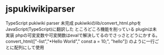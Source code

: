 # jspukiwikiparser
TypeScript pukiwiki parser
未完成
pukiwikiのlib/convert_html.phpをJavaScript(TypeScript)に翻訳した
ところどころ機能を削っている
pluginは未実装
phpの可変変数や可変関数はevalで解決してるのでさっさとどうにかする。
convert_html(["-list","*Hello World"," const a = 10;", "hello"])
のように一行ごとに配列にして使用
